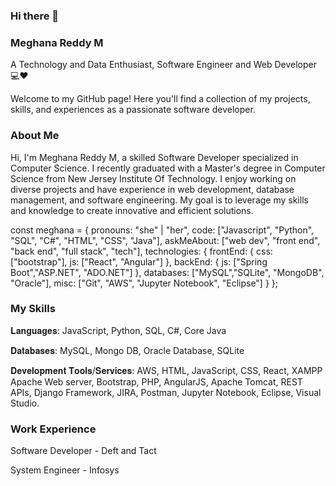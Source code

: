 ### Hi there 👋

### Meghana Reddy M

A Technology and Data Enthusiast, Software Engineer and Web Developer 💻❤️

Welcome to my GitHub page! Here you'll find a collection of my projects, skills, and experiences as a passionate software developer. 

### About Me

Hi, I'm Meghana Reddy M, a skilled Software Developer specialized in Computer Science. I recently graduated with a Master's degree in Computer Science from New Jersey Institute Of Technology. I enjoy working on diverse projects and have experience in web development, database management, and software engineering. My goal is to leverage my skills and knowledge to create innovative and efficient solutions.

const meghana = {
    pronouns: "she" | "her",
    code: ["Javascript", "Python", "SQL", "C#", "HTML", "CSS", "Java"],
    askMeAbout: ["web dev", "front end", "back end", "full stack", "tech"],
    technologies: {
        frontEnd: {
            css: ["bootstrap"],
            js: ["React", "Angular"]
        },
        backEnd: {
            js: ["Spring Boot","ASP.NET", "ADO.NET"]
        },
        databases: ["MySQL","SQLite", "MongoDB", "Oracle"],
        misc: ["Git", "AWS", "Jupyter Notebook", "Eclipse"]
    }
};

### My Skills

𝐋𝐚𝐧𝐠𝐮𝐚𝐠𝐞𝐬: JavaScript, Python, SQL, C#, Core Java

𝐃𝐚𝐭𝐚𝐛𝐚𝐬𝐞𝐬: MySQL, Mongo DB, Oracle Database, SQLite

𝐃𝐞𝐯𝐞𝐥𝐨𝐩𝐦𝐞𝐧𝐭 𝐓𝐨𝐨𝐥𝐬/𝐒𝐞𝐫𝐯𝐢𝐜𝐞𝐬: AWS, HTML, JavaScript, CSS, React, XAMPP Apache Web server, Bootstrap, PHP, AngularJS, Apache Tomcat, REST APIs, Django Framework, JIRA, Postman, Jupyter Notebook, Eclipse, Visual Studio.

### Work Experience

Software Developer - Deft and Tact

System Engineer - Infosys




